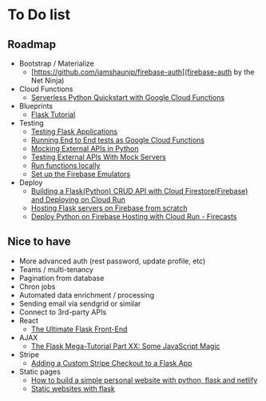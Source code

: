 # To Do list

## Roadmap
- Bootstrap / Materialize
    - [https://github.com/iamshaunjp/firebase-auth](firebase-auth by the Net Ninja)
- Cloud Functions
    - [Serverless Python Quickstart with Google Cloud Functions](https://dev.to/googlecloud/serverless-python-quickstart-with-google-cloud-functions-19bb)
- Blueprints 
    - [Flask Tutorial](https://flask.palletsprojects.com/en/1.1.x/tutorial/)
- Testing 
    - [Testing Flask Applications](https://flask.palletsprojects.com/en/1.1.x/testing/)
    - [Running End to End tests as Google Cloud Functions](https://hackernoon.com/running-end-to-end-tests-as-google-cloud-functions-f5e34ffc3984)
    - [Mocking External APIs in Python](https://realpython.com/testing-third-party-apis-with-mocks/)
    - [Testing External APIs With Mock Servers](https://realpython.com/testing-third-party-apis-with-mock-servers/)
    - [Run functions locally](https://firebase.google.com/docs/functions/local-emulator)
    - [Set up the Firebase Emulators](https://firebase.google.com/docs/rules/emulator-setup)
- Deploy
    - [Building a Flask(Python) CRUD API with Cloud Firestore(Firebase) and Deploying on Cloud Run](https://medium.com/google-cloud/building-a-flask-python-crud-api-with-cloud-firestore-firebase-and-deploying-on-cloud-run-29a10c502877)
    - [Hosting Flask servers on Firebase from scratch](https://medium.com/firebase-developers/hosting-flask-servers-on-firebase-from-scratch-c97cfb204579)
    - [Deploy Python on Firebase Hosting with Cloud Run - Firecasts](https://www.youtube.com/watch?v=t5EfITuFD9w)

## Nice to have
- More advanced auth (rest password, update profile, etc)
- Teams / multi-tenancy
- Pagination from database
- Chron jobs
- Automated data enrichment / processing
- Sending email via sendgrid or similar
- Connect to 3rd-party APIs
- React 
    - [The Ultimate Flask Front-End](https://realpython.com/the-ultimate-flask-front-end/)
- AJAX
    - [The Flask Mega-Tutorial Part XX: Some JavaScript Magic](https://blog.miguelgrinberg.com/post/the-flask-mega-tutorial-part-xx-some-javascript-magic)
- Stripe
    - [Adding a Custom Stripe Checkout to a Flask App](https://testdriven.io/blog/adding-a-custom-stripe-checkout-to-a-flask-app/)
- Static pages 
    - [How to build a simple personal website with python, flask and netlify](https://medium.com/@francescaguiducci/how-to-build-a-simple-personal-website-with-python-flask-and-netlify-d800c97c283d)
    - [Static websites with flask](http://www.dougalmatthews.com/2017/Jan/13/static-websites-with-flask/)


